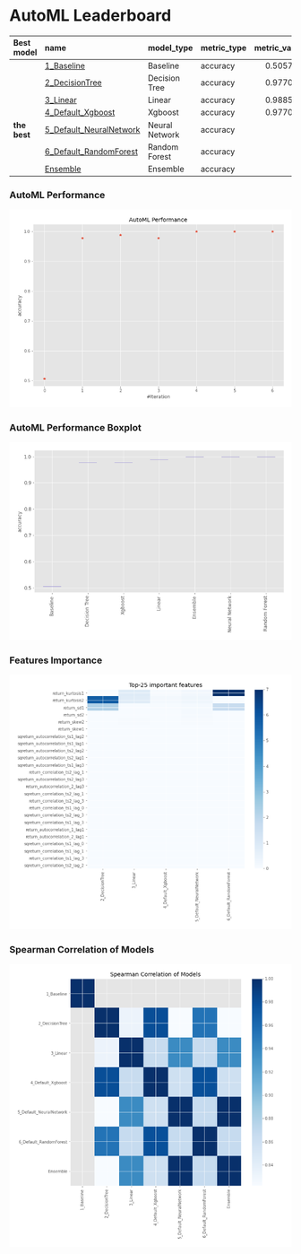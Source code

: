 # AutoML Leaderboard

| Best model   | name                                                         | model_type     | metric_type   |   metric_value |   train_time |
|:-------------|:-------------------------------------------------------------|:---------------|:--------------|---------------:|-------------:|
|              | [1_Baseline](1_Baseline/README.md)                           | Baseline       | accuracy      |       0.505747 |         1.54 |
|              | [2_DecisionTree](2_DecisionTree/README.md)                   | Decision Tree  | accuracy      |       0.977011 |         9.34 |
|              | [3_Linear](3_Linear/README.md)                               | Linear         | accuracy      |       0.988506 |         3.71 |
|              | [4_Default_Xgboost](4_Default_Xgboost/README.md)             | Xgboost        | accuracy      |       0.977011 |         3.77 |
| **the best** | [5_Default_NeuralNetwork](5_Default_NeuralNetwork/README.md) | Neural Network | accuracy      |       1        |         2.22 |
|              | [6_Default_RandomForest](6_Default_RandomForest/README.md)   | Random Forest  | accuracy      |       1        |         6.89 |
|              | [Ensemble](Ensemble/README.md)                               | Ensemble       | accuracy      |       1        |         0.35 |

### AutoML Performance
![AutoML Performance](ldb_performance.png)

### AutoML Performance Boxplot
![AutoML Performance Boxplot](ldb_performance_boxplot.png)

### Features Importance
![features importance across models](features_heatmap.png)



### Spearman Correlation of Models
![models spearman correlation](correlation_heatmap.png)


